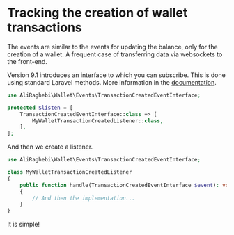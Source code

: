 # Tracking the creation of wallet transactions

The events are similar to the events for updating the balance, only for the creation of a wallet. A frequent case of transferring data via websockets to the front-end.

Version 9.1 introduces an interface to which you can subscribe.
This is done using standard Laravel methods.
More information in the [documentation](https://laravel.com/docs/8.x/events).

```php
use AliRaghebi\Wallet\Events\TransactionCreatedEventInterface;

protected $listen = [
    TransactionCreatedEventInterface::class => [
        MyWalletTransactionCreatedListener::class,
    ],
];
```

And then we create a listener.

```php
use AliRaghebi\Wallet\Events\TransactionCreatedEventInterface;

class MyWalletTransactionCreatedListener
{
    public function handle(TransactionCreatedEventInterface $event): void
    {
        // And then the implementation...
    }
}
```

It is simple!
